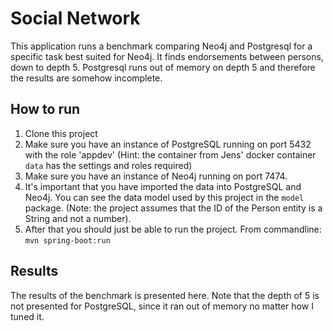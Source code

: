 # Social Network
This application runs a benchmark comparing Neo4j and Postgresql for a specific task best suited for Neo4j.
It finds endorsements between persons, down to depth 5. Postgresql runs out of memory on depth 5 and therefore the 
results are somehow incomplete.

## How to run
1. Clone this project
2. Make sure you have an instance of PostgreSQL running on port 5432 with the role 'appdev' 
(Hint: the container from Jens' docker container `data` has the settings and roles required)
3. Make sure you have an instance of Neo4j running on port 7474.
4. It's important that you have imported the data into PostgreSQL and Neo4j. You can see the data model used by this 
project in the `model` package. (Note: the project assumes that the ID of the Person entity is a String and not a number).
5. After that you should just be able to run the project. From commandline: `mvn spring-boot:run`


## Results
The results of the benchmark is presented here. Note that the depth of 5 is not presented for PostgreSQL,
since it ran out of memory no matter how I tuned it. 
 
